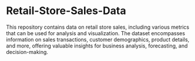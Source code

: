 # Retail-Store-Sales-Data
This repository contains data on retail store sales, including various metrics that can be used for analysis and visualization. The dataset encompasses information on sales transactions, customer demographics, product details, and more, offering valuable insights for business analysis, forecasting, and decision-making.
